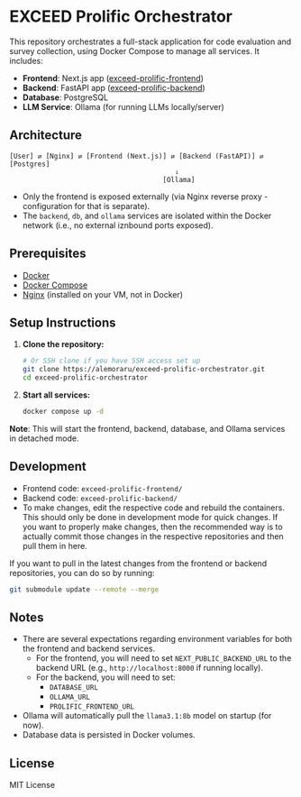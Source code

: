 # EXCEED Prolific Orchestrator

This repository orchestrates a full-stack application for code evaluation and survey collection, using Docker Compose to
manage all services. It includes:

- **Frontend**: Next.js app ([exceed-prolific-frontend](https://github.com/alemoraru/exceed-prolific-frontend))
- **Backend**: FastAPI app ([exceed-prolific-backend](https://github.com/alemoraru/exceed-prolific-backend))
- **Database**: PostgreSQL
- **LLM Service**: Ollama (for running LLMs locally/server)

## Architecture

```
[User] ⇄ [Nginx] ⇄ [Frontend (Next.js)] ⇄ [Backend (FastAPI)] ⇄ [Postgres]
                                         ⇂
                                      [Ollama]
```

- Only the frontend is exposed externally (via Nginx reverse proxy - configuration for that is separate).
- The `backend`, `db`, and `ollama` services are isolated within the Docker network (i.e., no external iznbound ports
  exposed).

## Prerequisites

- [Docker](https://www.docker.com/)
- [Docker Compose](https://docs.docker.com/compose/)
- [Nginx](https://nginx.org/) (installed on your VM, not in Docker)

## Setup Instructions

1. **Clone the repository:**
   ```sh
   # Or SSH clone if you have SSH access set up
   git clone https://alemoraru/exceed-prolific-orchestrator.git
   cd exceed-prolific-orchestrator
   ```

2. **Start all services:**
   ```sh
   docker compose up -d
   ```

**Note**: This will start the frontend, backend, database, and Ollama services in detached mode.

## Development

- Frontend code: `exceed-prolific-frontend/`
- Backend code: `exceed-prolific-backend/`
- To make changes, edit the respective code and rebuild the containers. This should only be done in development mode
  for quick changes. If you want to properly make changes, then the recommended way is to actually commit those changes
  in the respective repositories and then pull them in here.

If you want to pull in the latest changes from the frontend or backend repositories, you can do so by running:

```sh
git submodule update --remote --merge
```

## Notes

- There are several expectations regarding environment variables for both the frontend and backend services.
    - For the frontend, you will need to set `NEXT_PUBLIC_BACKEND_URL` to the backend URL (e.g.,
      `http://localhost:8000` if running locally).
    - For the backend, you will need to set:
        - `DATABASE_URL`
        - `OLLAMA_URL`
        - `PROLIFIC_FRONTEND_URL`
- Ollama will automatically pull the `llama3.1:8b` model on startup (for now).
- Database data is persisted in Docker volumes.

## License

MIT License
